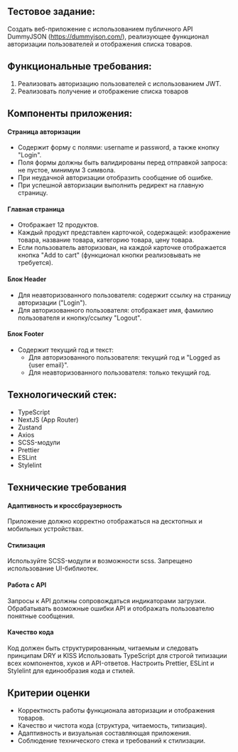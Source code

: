 ## Тестовое задание:

Создать веб-приложение с использованием публичного API DummyJSON (https://dummyjson.com/),  реализующее функционал авторизации пользователей и отображения списка товаров.

## Функциональные требования:

1. Реализовать авторизацию пользователей с использованием JWT.
2. Реализовать получение и отображение списка товаров

## Компоненты приложения:

#### Страница авторизации

* Содержит форму с полями: username и password, а также кнопку "Login".
* Поля формы должны быть валидированы перед отправкой запроса: не пустое, минимум 3 символа.
* При неудачной авторизации отобразить сообщение об ошибке.
* При успешной авторизации выполнить редирект на главную страницу.

#### Главная страница

* Отображает 12 продуктов.
* Каждый продукт представлен карточкой, содержащей: изображение товара, название товара, категорию  товара, цену товара.
* Если пользователь авторизован, на каждой карточке отображается кнопка "Add to cart" (функционал  кнопки реализовывать не требуется).
#### Блок Header
* Для неавторизованного пользователя: содержит ссылку на страницу авторизации ("Login").
* Для авторизованного пользователя: отображает имя, фамилию пользователя и кнопку/ссылку "Logout".
#### Блок Footer
* Содержит текущий год и текст:
  * Для авторизованного пользователя: текущий год и "Logged as {user email}". 
  * Для неавторизованного пользователя: только текущий год.

## Технологический стек:

* TypeScript
* NextJS (App Router)
* Zustand
* Axios
* SCSS-модули
* Prettier
* ESLint
* Stylelint

## Технические требования

#### Адаптивность и кроссбраузерность
Приложение должно корректно отображаться на десктопных и мобильных устройствах.
#### Стилизация
Используйте SCSS-модули и возможности scss.
Запрещено использование UI-библиотек.
#### Работа с API
Запросы к API должны сопровождаться индикаторами загрузки.
Обрабатывать возможные ошибки API и отображать пользователю понятные сообщения.
#### Качество кода
Код должен быть структурированным, читаемым и следовать принципам DRY и KISS
Использовать TypeScript для строгой типизации всех компонентов, хуков и API-ответов.
Настроить Prettier, ESLint и Stylelint для единообразия кода и стилей.
## Критерии оценки
* Корректность работы функционала авторизации и отображения товаров.
* Качество и чистота кода (структура, читаемость, типизация).
* Адаптивность и визуальная составляющая приложения.
* Соблюдение технического стека и требований к стилизации.